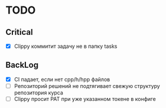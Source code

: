 # TODO

## Critical
- [x] Clippy коммитит задачу не в папку tasks

## BackLog
- [x] CI падает, если нет cpp/h/hpp файлов
- [ ] Репозиторий решений не подтягивает свежую структуру репозитория курса
- [ ] Clippy просит PAT при уже указанном токене в конфиге